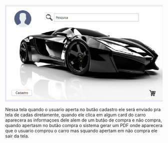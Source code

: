 ![Imagem do Circuito](Tela_principal.png)

 Nessa tela quando o usuario aperta no butão cadastro ele será  enviado pra tela de cadas diretamente,
quando ele clica em algum card do carro aparecera as informaçoes dele alem de um butão de compra e não compra, 
quando apertasm no butão compra o sistema gerar um PDF onde aparecera que o usuario comprou o carro
mas squando apertam em não compra ele sair da tela.
